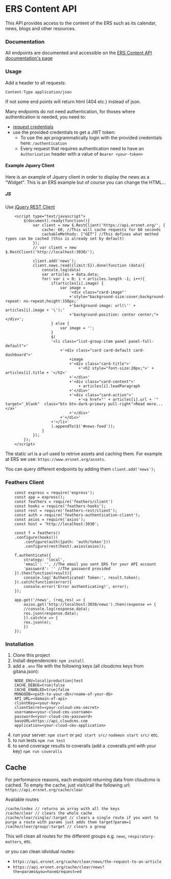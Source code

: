 # ERS Content API

This API provides access to the content of the ERS such as its calendar, news, blogs and other resources.

### Documentation

All endpoints are documented and accessible on the [ERS Content API documentation's page](https://api.ersnet.org/docs.html)

### Usage

Add a header to all requests:

`Content-Type application/json`

If not some end points will return html (404 etc.) instead of json.

Many endpoints do not need authentication, for thoses where authentication is needed, you need to:

* [request credentials](mailto:webmaster@ersnet.org)
* use the provided credentials to get a JWT token: 
    * To use the api programmatically login with the provided credentials here: `/authentication`
    * Every request that requires authentication need to have an `Authorization` header with a value of `Bearer <your-token>`


#### Example Jquery Client
Here is an example of Jquery client in order to display the news as a "Widget". This is an ERS example but of course you can change the HTML...
##### JS 
Use [jQuery REST Client](https://github.com/jpillora/jquery.rest)

```
    <script type="text/javascript">
        $(document).ready(function(){
            var client = new $.RestClient('https://api.ersnet.org/', {
                cache: 60, //This will cache requests for 60 seconds
                cachableMethods: ["GET"] //This defines what method types can be cached (this is already set by default)
            });
            // var client = new $.RestClient('http://localhost:3030/');

            client.add('news');
            client.news.read({limit:5}).done(function (data){
                console.log(data)
                var articles = data.data;
                for( var i = 0; i < articles.length -1; i++){
                    if(articles[i].image) {
                        var image = 
                            '<div class="card-image"' 
                            +'style="background-size:cover;background-repeat: no-repeat;height:150px;' 
                            +'background-image: url(\'' + articles[i].image + '\');' 
                            +'background-position: center center;"></div>';
                    } else {
                        var image = '';
                    }
                    $(
                    '<li class="list-group-item panel panel-full-default">'
                        +'<div class="card card-default card-dashboard">'
                            +image
                            +'<div class="card-title">'
                                +'<h2 style="font-size:20px;">' + articles[i].title + '</h2>'
                            +'</div>'                 
                            +'<div class="card-content">'
                                + articles[i].leadParagraph
                            +'</div>'	                
                            +'<div class="card-action">'
                                +'<a href="' + articles[i].url + '" target="_blank"  class="btn btn-dark-primary pull-right">Read more...</a>'
                            +'</div>'
						+'</div>'
                    +'</li>'
                    ).appendTo($('#news-feed'));
                }
            });
        });    
    </script>
```

The static url is a url used to retrive assets and caching them. For example at ERS we use: `https://www.ersnet.org/assets`.

You can query different endpoints by adding them `client.add('news');`

### Feathers Client

```
    const express = require('express');
    const app = express();
    const feathers = require('feathers/client')
    const hooks = require('feathers-hooks');
    const rest = require('feathers-rest/client');
    const auth = require('feathers-authentication-client');
    const axios = require('axios');
    const host = 'http://localhost:3030';

    const f = feathers()
    .configure(hooks())
        .configure(auth({path: 'auth/token'}))
        .configure(rest(host).axios(axios));

    f.authenticate({
        strategy: 'local',
        'email': '', //The email you sent ERS for your API account
        'password': '' //The password provided
    }).then(function(result){
        console.log('Authenticated! Token:', result.token);
    }).catch(function(error){
        console.error('Error authenticating!', error);
    });

    app.get('/news', (req,res) => {
        axios.get('http://localhost:3030/news').then(response => {
        //console.log(response.data);
        res.json(response.data);
        }).catch(e => {
        res.json(e);
        })
    });

```

### Installation

1. Clone this project
2. Install dependencies:
    `npm install`
3. add a `.env` file with the following keys (all cloudcms keys from gitana.json):
```
    NODE_ENV=local|production|test
    CACHE_DEBUG=true|false
    CACHE_ENABLED=true|false
    MONGODB=<path-to-your-db>/<name-of-your-db>
    API_URL=<domain-of-api>
    clientKey=<your-key>
    clientSecret=<your-coloud-cms-secret>
    username=<your-cloud-cms-username>
    password=<your-cloud-cms-password>
    baseURL=https://api.cloudcms.com
    application=<your-cloud-cms-application>
```    
4. run your server:
    `npm start`
    or
    `pm2 start src/`
    `nodemon start src/`
    etc.
5. to run tests
    `npm run test`
6. to send coverage results to coveralls (add a .coveralls.yml with your key)
    `npm run coveralls`

## Cache
For performance reasons, each endpoint returning data from cloudcms is cached.
To empty the cache, just visit/call the following url:
`https://api.ersnet.org/cache/clear`

Available routes
```
/cache/index // returns an array with all the keys
/cache/clear // clears the whole cache
/cache/clear/single/:target // clears a single route if you want to purge a route with params just adds them target?param=1
/cache/clear/group/:target // clears a group
```

This will clean all routes for the different groups e.g. `news`, `respiratory-matters`, etc.

or you can clean idividual routes:
* `https://api.ersnet.org/cache/clear/news/the-request-to-an-article`
* `https://api.ersnet.org/cache/clear/news?the=params&you=have&request=ed`